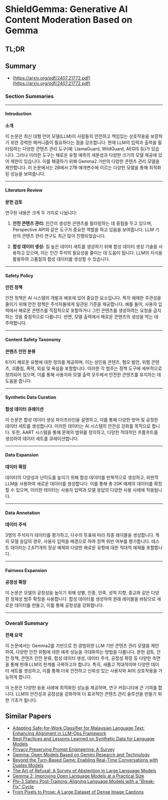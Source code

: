 # ShieldGemma: Generative AI Content Moderation Based on Gemma
## TL;DR
## Summary
- [https://arxiv.org/pdf/2407.21772.pdf](https://arxiv.org/pdf/2407.21772.pdf)

### Section Summaries

---

#### Introduction

**소개**

이 논문은 최신 대형 언어 모델(LLM)이 사람들의 안전하고 책임있는 상호작용을 보장하기 위한 강력한 메커니즘이 필요하다는 점을 강조합니다. 현재 LLM의 입력과 출력을 필터링하는 다양한 콘텐츠 관리 도구(예: LlamaGuard, WildGuard, AEGIS 등)가 있습니다. 그러나 이러한 도구는 해로운 유형 예측의 세분성과 다양한 크기의 모델 제공에 있어 제한이 있습니다. 이를 해결하기 위해 Gemma2 기반의 다양한 콘텐츠 관리 모델을 제안합니다. 이 논문에서는 2B에서 27B 매개변수에 이르는 다양한 모델을 통해 최적화된 성능을 보여줍니다.

---

#### Literature Review

**문헌 검토**

연구된 내용은 크게 두 가지로 나뉩니다:

1. **안전 콘텐츠 관리:** 인간이 생성한 콘텐츠를 필터링하는 데 중점을 두고 있으며, Perspective API와 같은 도구가 중요한 역할을 하고 있음을 보여줍니다. LLM 기반의 콘텐츠 관리 연구도 최근 많이 진행되었습니다.

2. **합성 데이터 생성:** 질 높은 데이터 세트를 생성하기 위해 합성 데이터 생성 기술을 사용하고 있으며, 이는 인간 주석의 필요성을 줄이는 데 도움이 됩니다. LLM의 지식을 활용하여 고품질의 합성 데이터를 생성할 수 있습니다.

---

#### Safety Policy

**안전 정책**

안전 정책은 AI 시스템의 개발과 배포에 있어 중요한 요소입니다. 특히 애매한 주관성을 줄이기 위해 안전 정책은 주석자들에게 일관된 기준을 제공합니다. 예를 들어, 사용자 입력에서 해로운 콘텐츠를 직접적으로 포함하거나 그런 콘텐츠를 생성하려는 요청을 금지하는 것을 중점적으로 다룹니다. 반면, 모델 출력에서 해로운 콘텐츠의 생성을 막는 데 주력합니다.

---

#### Content Safety Taxonomy

**콘텐츠 안전 분류**

6가지 해로운 유형에 대한 정의를 제공하며, 이는 성인용 콘텐츠, 혐오 발언, 위험 콘텐츠, 괴롭힘, 폭력, 외설 및 욕설을 포함합니다. 이러한 각 범주는 정책 도구에 세부적으로 정의되어 있으며, 이를 통해 사용자와 모델 출력 모두에서 안전한 콘텐츠를 유지하는 데 도움을 줍니다.

---

#### Synthetic Data Curation

**합성 데이터 큐레이션**

이 논문은 합성 데이터 생성 파이프라인을 설명하고, 이를 통해 다양한 방어 및 공정한 데이터 세트를 생성합니다. 이러한 데이터는 AI 시스템의 안전성 강화를 목적으로 합니다. 또한, AART 시스템을 통해 문제의 범위를 정의하고, 다양한 적대적인 프롬프트를 생성하여 데이터 세트를 큐레이션합니다.

---

#### Data Expansion

**데이터 확장**

데이터의 다양성과 난이도를 높이기 위해 합성 데이터를 반복적으로 생성하고, 비판적 LLM을 사용하여 새로운 데이터를 생성합니다. 이를 통해 총 20K 예제의 데이터를 확장할 수 있으며, 이러한 데이터는 사용자 입력과 모델 응답의 다양한 사용 사례에 적용됩니다.

---

#### Data Annotation

**데이터 주석**

3명의 주석자가 데이터를 평가하고, 다수의 투표에 따라 최종 레이블을 생성합니다. 특히 모델 응답의 경우, 사용자 입력을 배경으로 하여 정책 위반 여부를 평가합니다. 테스트 데이터는 2,671개의 정상 예제와 다양한 해로운 유형에 대한 적대적 예제를 포함합니다.

---

#### Fairness Expansion

**공정성 확장**

이 논문은 모델의 공정성을 높이기 위해 성별, 인종, 민족, 성적 지향, 종교와 같은 다양한 정체성 범주 확장을 사용합니다. 합성 데이터를 생성하여 원래 레이블을 바탕으로 새로운 데이터를 만들고, 이를 통해 공정성을 강화합니다.

---

### Overall Summary

**전체 요약**

이 논문에서는 Gemma2를 기반으로 한 광범위한 LLM 기반 콘텐츠 관리 모델을 제안하여, 다양한 안전 위험에 대한 예측 성능을 극대화하는 방법을 다룹니다. 문헌 검토, 안전 정책, 콘텐츠 안전 분류, 합성 데이터 생성, 데이터 주석, 공정성 확장 등 다양한 측면을 통해 현재 LLM의 한계를 극복하고자 합니다. 특히, 새롭고 적대적이며 다양한 데이터 세트를 생성하고, 이를 통해 더욱 안전하고 신뢰성 있는 사용자와 AI의 상호작용을 가능하게 합니다.

이 논문은 다양한 응용 사례에 최적화된 성능을 제공하며, 연구 커뮤니티에 큰 기여를 합니다. LLM의 안전성과 공정성을 강화하여 더 효과적인 콘텐츠 관리 솔루션을 만들기 위한 기초가 됩니다.

## Similar Papers
- [Adapting Safe-for-Work Classifier for Malaysian Language Text: Enhancing Alignment in LLM-Ops Framework](2407.20729.md)
- [Best Practices and Lessons Learned on Synthetic Data for Language Models](2404.07503.md)
- [Privacy Preserving Prompt Engineering: A Survey](2404.06001.md)
- [Gemma: Open Models Based on Gemini Research and Technology](2403.08295.md)
- [Beyond the Turn-Based Game: Enabling Real-Time Conversations with Duplex Models](2406.15718.md)
- [The Art of Refusal: A Survey of Abstention in Large Language Models](2407.18418.md)
- [Gemma 2: Improving Open Language Models at a Practical Size](2408.00118.md)
- [Phi-3 Safety Post-Training: Aligning Language Models with a "Break-Fix" Cycle](2407.13833.md)
- [From Pixels to Prose: A Large Dataset of Dense Image Captions](2406.10328.md)
